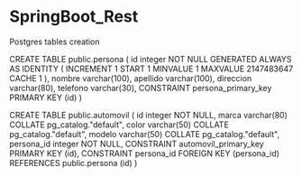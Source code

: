 # SpringBoot_Rest

Postgres tables creation

CREATE TABLE public.persona
(
    id integer NOT NULL GENERATED ALWAYS AS IDENTITY ( INCREMENT 1 START 1 MINVALUE 1 MAXVALUE 2147483647 CACHE 1 ),
    nombre varchar(100),
    apellido varchar(100),
    direccion varchar(80),
    telefono varchar(30),
    CONSTRAINT persona_primary_key PRIMARY KEY (id)
)


CREATE TABLE public.automovil
(
    id integer NOT NULL,
    marca varchar(80) COLLATE pg_catalog."default",
    color varchar(50) COLLATE pg_catalog."default",
    modelo varchar(50) COLLATE pg_catalog."default",
    persona_id integer NOT NULL,
    CONSTRAINT automovil_primary_key PRIMARY KEY (id),
    CONSTRAINT persona_id FOREIGN KEY (persona_id) REFERENCES public.persona (id)
)
